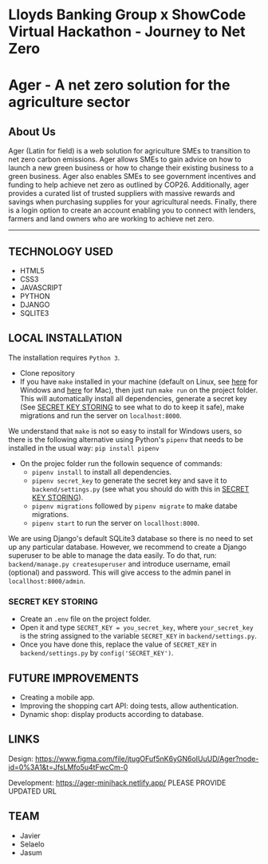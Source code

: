 # Lloyds Banking Group x ShowCode Virtual Hackathon - Journey to Net Zero

# Ager - A net zero solution for the agriculture sector

## About Us

Ager (Latin for field) is a web solution for agriculture SMEs to transition to net zero carbon emissions.
Ager allows SMEs to gain advice on how to launch a new green business or how to change their existing business to a green business.
Ager also enables SMEs to see government incentives and funding to help achieve net zero as outlined by COP26. Additionally, ager provides a curated list of trusted
suppliers with massive rewards and savings when purchasing supplies for your agricultural needs.
Finally, there is a login option to create an account enabling you to connect with lenders, farmers and land owners who are working to achieve net zero.

---

## TECHNOLOGY USED

- HTML5
- CSS3
- JAVASCRIPT
- PYTHON
- DJANGO
- SQLITE3

## LOCAL INSTALLATION
The installation requires `Python 3`. 

- Clone repository
- If you have `make` installed in your machine (default on Linux, see [here](https://stackoverflow.com/questions/2532234/how-to-run-a-makefile-in-windows) for Windows  and [here](https://stackoverflow.com/questions/10265742/how-to-install-make-and-gcc-on-a-mac) for Mac), then just run `make run` on the project folder. This will automatically install all dependencies, generate a secret key (See [SECRET KEY STORING](#secret-key-storing) to see what to do to keep it safe), make migrations and run the server on `localhost:8000`. 

We understand that `make` is not so easy to install for Windows users, so there is the following alternative using Python's `pipenv` that needs to be installed in the usual way: 
`pip install pipenv`
- On the projec folder run the followin sequence of commands:
  - `pipenv install` to install all dependencies.
  - `pipenv secret_key` to generate the secret key and save it to `backend/settings.py` (see what you should do with this in [SECRET KEY STORING](#secret-key-storing)).
  - `pipenv migrations` followed by `pipenv migrate` to make databe migrations.
  - `pipenv start` to run the server on `locallhost:8000`.

We are using Django's default SQLite3 database so there is no need to set up any particular database. However, we recommend to create a Django superuser to be able to manage the data easily. To do that, run:
`backend/manage.py createsuperuser`
and introduce username, email (optional) and password. This will give access to the admin panel in `locallhost:8000/admin`.


### SECRET KEY STORING
- Create an `.env` file on the project folder. 
- Open it and type `SECRET_KEY = you_secret_key`, where `your_secret_key` is the string assigned to the variable `SECRET_KEY` in `backend/settings.py`. 
- Once you have done this, replace the value of `SECRET_KEY` in `backend/settings.py` by `config('SECRET_KEY')`. 

## FUTURE IMPROVEMENTS
- Creating a mobile app.
- Improving the shopping cart API: doing tests, allow authentication.
- Dynamic shop: display products according to database.

## LINKS

Design: https://www.figma.com/file/jtugOFuf5nK6yGN6oIUuUD/Ager?node-id=0%3A1&t=JfsLMfo5u4tFwcCm-0

Development: https://ager-minihack.netlify.app/ PLEASE PROVIDE UPDATED URL

## TEAM

- Javier
- Selaelo
- Jasum
